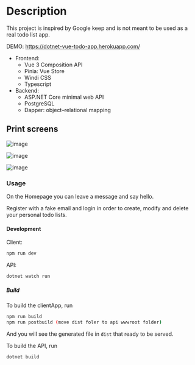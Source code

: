 # Description

This project is inspired by Google keep and is not meant to be used as a real todo list app.

DEMO: https://dotnet-vue-todo-app.herokuapp.com/

 - Frontend:
    - Vue 3 Composition API 
    - Pinia: Vue Store 
    - Windi CSS 
    - Typescript 
 - Backend:
    -  ASP.NET Core minimal web API 
    - PostgreSQL
    - Dapper: object–relational mapping 

## Print screens

![image](https://github.com/JDN89/dotnet-vue-todo-app/blob/master/ReadMe_images/register)

![image](https://github.com/JDN89/dotnet-vue-todo-app/blob/master/ReadMe_images/login)

![image](https://github.com/JDN89/dotnet-vue-todo-app/blob/master/ReadMe_images/mytodos)
    
### Usage
On the Homepage you can leave a message and say hello.

Register with a fake email and login in order to create, modify and delete your personal todo lists.
#### Development


Client:
```bash
npm run dev
```

API:
```bash
dotnet watch run
```

##### Build

To build the clientApp, run

```bash
npm run build
npm run postbuild (move dist foler to api wwwroot folder)
```

And you will see the generated file in `dist` that ready to be served.

To build the API, run

```bash
dotnet build
```


